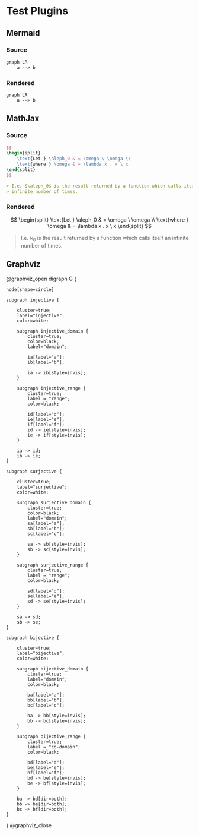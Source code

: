 # Test Plugins

## Mermaid

### Source

```mmd
graph LR
    a --> b
```

### Rendered

```mermaid
graph LR
    a --> b
```

## MathJax

### Source

```latex
$$
\begin{split}
    \text{Let } \aleph_0 & = \omega \ \omega \\
    \text{where } \omega & = \lambda x . x \ x
\end{split}
$$
```

```markdown
> I.e. $\aleph_0$ is the result returned by a function which calls itself an
> infinite number of times.
```

### Rendered

$$
\begin{split}
    \text{Let } \aleph_0 & = \omega \ \omega \\
    \text{where } \omega & = \lambda x . x \ x
\end{split}
$$

> I.e. $\aleph_0$ is the result returned by a function which calls itself an
> infinite number of times.

## Graphviz

@graphviz_open
digraph G {

    node[shape=circle]

    subgraph injective {

        cluster=true;
        label="injective";
        color=white;

        subgraph injective_domain {
            cluster=true;
            color=black;
            label="domain";

            ia[label="a"];
            ib[label="b"];

            ia -> ib[style=invis];
        }

        subgraph injective_range {
            cluster=true;
            label = "range";
            color=black;

            id[label="d"];
            ie[label="e"];
            if[label="f"];
            id -> ie[style=invis];
            ie -> if[style=invis];
        }

        ia -> id;
        ib -> ie;
    }

    subgraph surjective {

        cluster=true;
        label="surjective";
        color=white;

        subgraph surjective_domain {
            cluster=true;
            color=black;
            label="domain";
            sa[label="a"];
            sb[label="b"];
            sc[label="c"];

            sa -> sb[style=invis];
            sb -> sc[style=invis];
        }

        subgraph surjective_range {
            cluster=true;
            label = "range";
            color=black;

            sd[label="d"];
            se[label="e"];
            sd -> se[style=invis];
        }

        sa -> sd;
        sb -> se;
    }

    subgraph bijective {

        cluster=true;
        label="bijective";
        color=white;

        subgraph bijective_domain {
            cluster=true;
            label="domain";
            color=black;

            ba[label="a"];
            bb[label="b"];
            bc[label="c"];

            ba -> bb[style=invis];
            bb -> bc[style=invis];
        }

        subgraph bijective_range {
            cluster=true;
            label = "co-domain";
            color=black;

            bd[label="d"];
            be[label="e"];
            bf[label="f"];
            bd -> be[style=invis];
            be -> bf[style=invis];
        }

        ba -> bd[dir=both];
        bb -> be[dir=both];
        bc -> bf[dir=both];
    }
}
@graphviz_close
